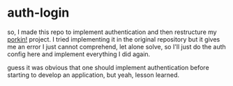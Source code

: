 # auth-login

so, I made this repo to implement authentication and then restructure my [porkin!](https://github.com/LauriESB/porkin) project.
I tried implementing it in the original repository but it gives me an error I just cannot comprehend, let alone solve, so I'll just do the auth config here and implement everything I did again.

guess it was obvious that one should implement authentication before starting to develop an application, but yeah, lesson learned.
